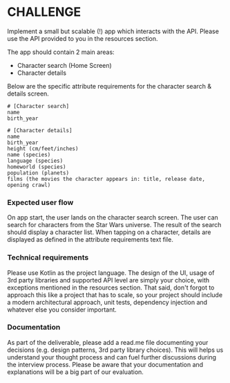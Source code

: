 # CHALLENGE
Implement a small but scalable (!) app which interacts with the API. Please use the API provided to you in the resources section.


The app should contain 2 main areas:
* Character search (Home Screen)
* Character details


Below are the specific attribute requirements for the character search & details screen.

```
# [Character search]
name
birth_year

# [Character details]
name
birth_year
height (cm/feet/inches)
name (species)
language (species)
homeworld (species)
population (planets)
films (the movies the character appears in: title, release date, opening crawl)

```

### Expected user flow

On app start, the user lands on the character search screen.
The user can search for characters from the Star Wars universe. The result of the search should display a character list.
When tapping on a character, details are displayed as defined in the attribute requirements text file.


### Technical requirements

Please use Kotlin as the project language. The design of the UI, usage of 3rd party libraries and supported API level are simply your choice, with exceptions mentioned in the resources section. That said, don't forgot to approach this like a project that has to scale, so your project should include a modern architectural approach, unit tests, dependency injection and whatever else you consider important.


### Documentation

As part of the deliverable, please add a read.me file documenting your decisions (e.g. design patterns, 3rd party library choices). This will helps us understand your thought process and can fuel further discussions during the interview process. Please be aware that your documentation and explanations will be a big part of our evaluation.

